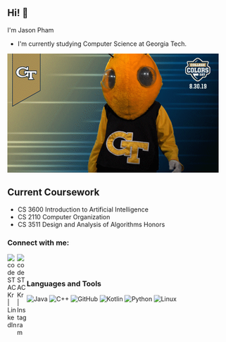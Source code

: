## Hi! 👋
I'm Jason Pham

- I'm currently studying Computer Science at Georgia Tech.

![til](./gatech.gif)

## Current Coursework
- CS 3600 Introduction to Artificial Intelligence
- CS 2110 Computer Organization
- CS 3511 Design and Analysis of Algorithms Honors


### Connect with me:
[<img align="left" alt="codeSTACKr | LinkedIn" width="22px" src="https://user-images.githubusercontent.com/70985186/133722766-09a30763-01ec-417c-96d6-494b060f7a0c.png" />][linkedin]
[<img align="left" alt="codeSTACKr | Instagram" width="22px" src="https://user-images.githubusercontent.com/70985186/133723370-e45d7d75-5c87-4a80-8a1f-c534a02a73b8.png" />][instagram]
</br>
</br>
### Languages and Tools
<!---
phamja1/phamja1 is a ✨ special ✨ repository because its `README.md` (this file) appears on your GitHub profile.
You can click the Preview link to take a look at your changes.
--->
![Java](https://user-images.githubusercontent.com/70985186/133035737-0fce4871-9134-43f4-9b1c-88af27b7d5ac.png)
![C++](https://user-images.githubusercontent.com/70985186/133036270-edce12f2-edb1-4fa8-8d53-8939ae58f0d2.png)
![GitHub](https://user-images.githubusercontent.com/70985186/133722770-c5db099b-a1e9-46f9-bb77-bc43c7c91e46.png)
![Kotlin](https://user-images.githubusercontent.com/70985186/133722764-493b9b7c-0a20-4895-b88f-c5f8143b42c4.png)
![Python](https://user-images.githubusercontent.com/70985186/133723043-8c96e252-80c5-480f-b057-b357282cfcd5.png)
![Linux](https://user-images.githubusercontent.com/70985186/133723117-e28cd477-4a16-4e25-b097-16acd48a59e1.png)

[instagram]: https://instagram.com/jj.pham1
[linkedin]: https://linkedin.com/in/jason-d-pham

